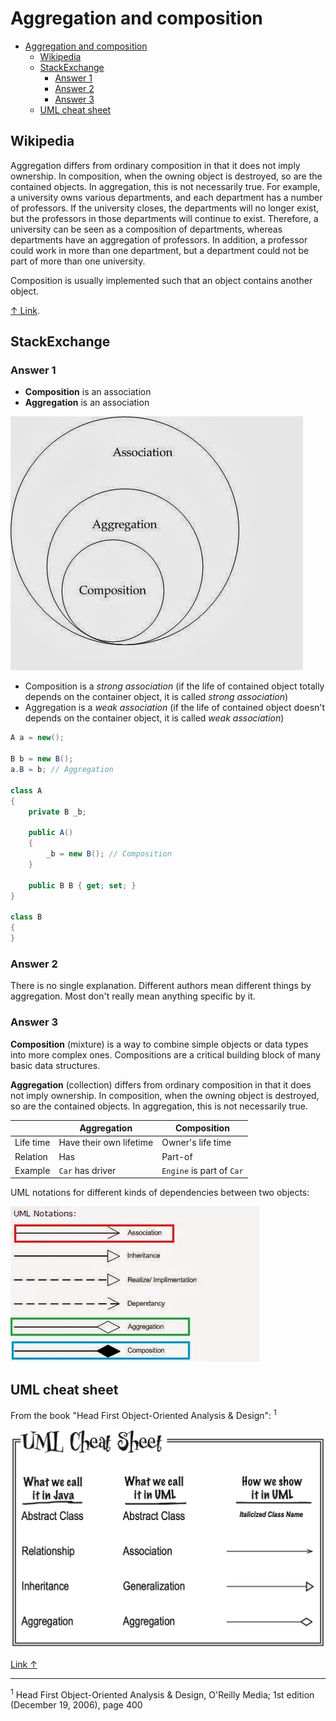 # Aggregation and composition

- [Aggregation and composition](#aggregation-and-composition)
  - [Wikipedia](#wikipedia)
  - [StackExchange](#stackexchange)
    - [Answer 1](#answer-1)
    - [Answer 2](#answer-2)
    - [Answer 3](#answer-3)
  - [UML cheat sheet](#uml-cheat-sheet)

## Wikipedia

Aggregation differs from ordinary composition in that it does not imply ownership. In composition, when the owning object is destroyed, so are the contained objects. In aggregation, this is not necessarily true. For example, a university owns various departments, and each department has a number of professors. If the university closes, the departments will no longer exist, but the professors in those departments will continue to exist. Therefore, a university can be seen as a composition of departments, whereas departments have an aggregation of professors. In addition, a professor could work in more than one department, but a department could not be part of more than one university.

Composition is usually implemented such that an object contains another object.

[↑ Link](https://en.wikipedia.org/wiki/Object_composition#Aggregation).

## StackExchange

### Answer 1

- **Composition** is an association
- **Aggregation** is an association

<img src="diagram.jpg">

- Composition is a _strong association_ (if the life of contained object totally depends on the container object, it is called _strong association_)
- Aggregation is a _weak association_ (if the life of contained object doesn't depends on the container object, it is called _weak association_)

```csharp
A a = new();

B b = new B();
a.B = b; // Aggregation

class A
{
    private B _b;

    public A()
    {
        _b = new B(); // Composition
    }

    public B B { get; set; }
}

class B
{
}
```

### Answer 2

There is no single explanation. Different authors mean different things by aggregation. Most don't really mean anything specific by it.

### Answer 3

**Composition** (mixture) is a way to combine simple objects or data types into more complex ones. Compositions are a critical building block of many basic data structures.

**Aggregation** (collection) differs from ordinary composition in that it does not imply ownership. In composition, when the owning object is destroyed, so are the contained objects. In aggregation, this is not necessarily true.

|           | Aggregation             | Composition               |
| --------- | ----------------------- | ------------------------- |
| Life time | Have their own lifetime | Owner's life time         |
| Relation  | Has                     | Part-of                   |
| Example   | `Car` has driver        | `Engine` is part of `Car` |

UML notations for different kinds of dependencies between two objects:

<img src="notations.jpg">

## UML cheat sheet

From the book "Head First Object-Oriented Analysis & Design": <sup>1</sup>

<img src="cheat-sheet.png" height="350">

[Link ↑](https://softwareengineering.stackexchange.com/questions/61376/aggregation-vs-composition)

<hr>

<sup>1</sup> Head First Object-Oriented Analysis & Design, O'Reilly Media; 1st edition (December 19, 2006), page 400
